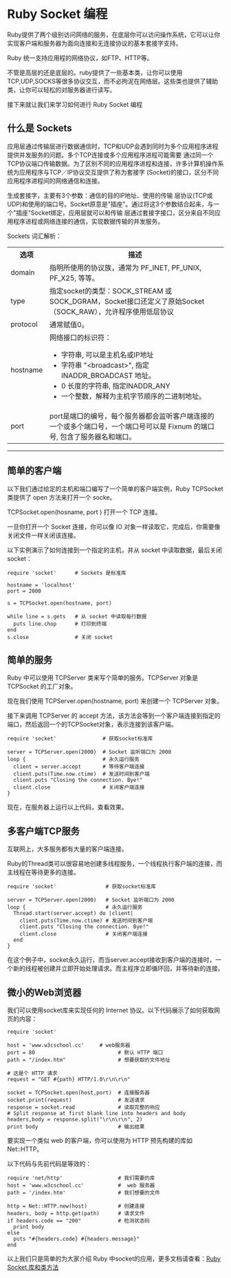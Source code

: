 # Ruby Socket 编程

Ruby提供了两个级别访问网络的服务，在底层你可以访问操作系统，它可以让你实现客户端和服务器为面向连接和无连接协议的基本套接字支持。

Ruby 统一支持应用程的网络协议，如FTP、HTTP等。

不管是高层的还是底层的。ruby提供了一些基本类，让你可以使用TCP,UDP,SOCKS等很多协议交互，而不必拘泥在网络层。这些类也提供了辅助类，让你可以轻松的对服务器进行读写。

接下来就让我们来学习如何进行 Ruby Socket 编程


## 什么是 Sockets

应用层通过传输层进行数据通信时，TCP和UDP会遇到同时为多个应用程序进程提供并发服务的问题。多个TCP连接或多个应用程序进程可能需要 通过同一个TCP协议端口传输数据。为了区别不同的应用程序进程和连接，许多计算机操作系统为应用程序与TCP／IP协议交互提供了称为套接字 (Socket)的接口，区分不同应用程序进程间的网络通信和连接。

生成套接字，主要有3个参数：通信的目的IP地址、使用的传输 层协议(TCP或UDP)和使用的端口号。Socket原意是"插座"。通过将这3个参数结合起来，与一个"插座"Socket绑定，应用层就可以和传输 层通过套接字接口，区分来自不同应用程序进程或网络连接的通信，实现数据传输的并发服务。

Sockets 词汇解析：
 

</p> <table > <tbody><tr><th>选项</th><th>描述</th></tr> <tr><td>domain</td><td>指明所使用的协议族，通常为 PF_INET, PF_UNIX, PF_X25, 等等。</td></tr> <tr><td>type</td><td>指定socket的类型：SOCK_STREAM 或SOCK_DGRAM，Socket接口还定义了原始Socket（SOCK_RAW），允许程序使用低层协议</td></tr> <tr><td>protocol</td><td>通常赋值0。</td></tr> <tr><td>hostname</td><td>网络接口的标识符： <ul > <li>字符串, 可以是主机名或IP地址</li> <li>字符串 "&lt;broadcast&gt;", 指定 INADDR_BROADCAST 地址。</li> <li>0 长度的字符串, 指定INADDR_ANY</li> <li>一个整数，解释为主机字节顺序的二进制地址。</li> </ul></td></tr> <tr><td>port</td><td>port是端口的编号，每个服务器都会监听客户端连接的一个或多个端口号，一个端口号可以是 Fixnum 的端口号, 包含了服务器名和端口。</td></tr> </tbody></table> <hr /> 


## 简单的客户端

以下我们通过给定的主机和端口编写了一个简单的客户端实例，Ruby TCPSocket 类提供了 open 方法来打开一个 socke。

TCPSocket.open(hosname, port ) 打开一个 TCP 连接。

一旦你打开一个 Socket 连接，你可以像 IO 对象一样读取它，完成后，你需要像关闭文件一样关闭该连接。

以下实例演示了如何连接到一个指定的主机，并从 socket 中读取数据，最后关闭socket：

```
require 'socket'      # Sockets 是标准库

hostname = 'localhost'
port = 2000

s = TCPSocket.open(hostname, port)

while line = s.gets   # 从 socket 中读取每行数据
  puts line.chop      # 打印到终端
end
s.close               # 关闭 socket 
```

## 简单的服务

Ruby 中可以使用 TCPServer 类来写个简单的服务。TCPServer 对象是 TCPSocket 的工厂对象。

现在我们使用 TCPServer.open(hostname, port) 来创建一个 TCPServer 对象。

接下来调用 TCPServer 的 accept 方法，该方法会等到一个客户端连接到指定的端口，然后返回一个的TCPSocket对象，表示连接到该客户端。

```
require 'socket'               # 获取socket标准库

server = TCPServer.open(2000)  # Socket 监听端口为 2000
loop {                         # 永久运行服务
  client = server.accept       # 等待客户端连接
  client.puts(Time.now.ctime)  # 发送时间到客户端
  client.puts "Closing the connection. Bye!"
  client.close                 # 关闭客户端连接
}
```

现在，在服务器上运行以上代码，查看效果。


## 多客户端TCP服务

互联网上，大多服务都有大量的客户端连接。

Ruby的Thread类可以很容易地创建多线程服务，一个线程执行客户端的连接，而主线程在等待更多的连接。

```
require 'socket'                # 获取socket标准库

server = TCPServer.open(2000)   # Socket 监听端口为 2000
loop {                          # 永久运行服务
  Thread.start(server.accept) do |client|
    client.puts(Time.now.ctime) # 发送时间到客户端
	client.puts "Closing the connection. Bye!"
    client.close                # 关闭客户端连接
  end
}
```

在这个例子中，socket永久运行，而当server.accept接收到客户端的连接时，一个新的线程被创建并立即开始处理请求。而主程序立即循环回，并等待新的连接。


## 微小的Web浏览器

我们可以使用socket库来实现任何的 Internet 协议。以下代码展示了如何获取网页的内容：

```
require 'socket'
 
host = 'www.w3cschool.cc'     # web服务器
port = 80                           # 默认 HTTP 端口
path = "/index.htm"                 # 想要获取的文件地址

# 这是个 HTTP 请求
request = "GET #{path} HTTP/1.0\r\n\r\n"

socket = TCPSocket.open(host,port)  # 连接服务器
socket.print(request)               # 发送请求
response = socket.read              # 读取完整的响应
# Split response at first blank line into headers and body
headers,body = response.split("\r\n\r\n", 2) 
print body                          # 输出结果
```

要实现一个类似 web 的客户端，你可以使用为 HTTP 预先构建的库如Net::HTTP。

以下代码与先前代码是等效的：

```
require 'net/http'                  # 我们需要的库
host = 'www.w3cschool.cc'           #  web 服务器
path = '/index.htm'                 # 我们想要的文件 

http = Net::HTTP.new(host)          # 创建连接
headers, body = http.get(path)      # 请求文件
if headers.code == "200"            # 检测状态码
  print body                        
else                                
  puts "#{headers.code} #{headers.message}" 
end
```

以上我们只是简单的为大家介绍 Ruby 中socket的应用，更多文档请查看：[Ruby Socket 库和类方法](http://ruby-doc.org/stdlib-2.2.2/libdoc/socket/rdoc/index.html)

